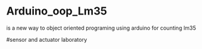 # Arduino_oop_Lm35
is a new way to object oriented programing using arduino for counting lm35


#sensor and actuator laboratory
